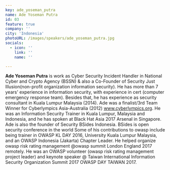 ```yaml
---
key: ade_yoseman_putra
name: Ade Yoseman Putra
id: 03
feature: true
company: ''
city: 'Indonesia'
photoURL: /images/speakers/ade_yoseman_putra.jpg
socials:
  - icon: ''
    link: ''
    name: ''

---
```

<b>Ade Yoseman Putra</b> is work as Cyber Security Incident Handler in National Cyber and Crypto Agency (BSSN) & also a Co-Founder of Security Just Illusion(non-profit organization information security). He has more than 7 years' experience in information security, with experience in cert (computer emergency response team). Besides that, he has experience as security consultant in Kuala Lumpur Malaysia (2014). Ade was a finalist/3rd Team Winner for Cyberlympics Asia-Australia (2012) www.cyberlympics.org. He was an Information Security Trainer in Kuala Lumpur, Malaysia and Indonesia, and he has spoken at Black Hat Asia 2017 Arsenal in Singapore. Ade is also the founder of Security BSides Indonesia. BSides is open security conference in the world Some of his contributions to owasp include being trainer in OWASP KL DAY 2016, University Kuala Lumpur Malaysia, and an OWASP Indonesia (Jakarta) Chapter Leader. He helped organize owasp risk rating management @owasp summit London England 2017 remotely. He was an OWASP volunteer (owasp risk rating management project leader) and keynote speaker @ Taiwan International Information Security Organization Summit 2017 OWASP DAY TAIWAN 2017.
